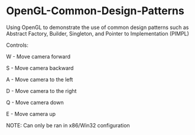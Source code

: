 # OpenGL-Common-Design-Patterns
Using OpenGL to demonstrate the use of common design patterns such as Abstract Factory, Builder, Singleton, and Pointer to Implementation (PIMPL)

Controls:

W - Move camera forward

S - Move camera backward

A - Move camera to the left

D - Move camera to the right

Q - Move camera down

E - Move camera up

NOTE: Can only be ran in x86/Win32 configuration
